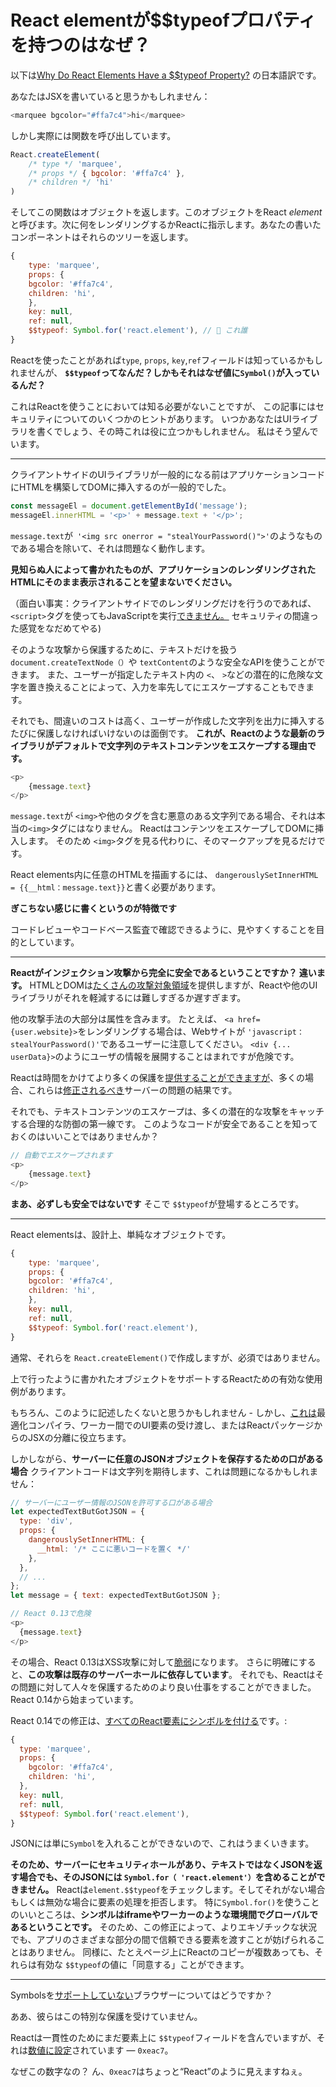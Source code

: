 # React elementが$$typeofプロパティを持つのはなぜ？

以下は[Why Do React Elements Have a $$typeof Property?](https://overreacted.io/why-do-react-elements-have-typeof-property/)  の日本語訳です。

あなたはJSXを書いていると思うかもしれません：
```js
<marquee bgcolor="#ffa7c4">hi</marquee>
```
しかし実際には関数を呼び出しています。

```js
React.createElement(
    /* type */ 'marquee',
    /* props */ { bgcolor: '#ffa7c4' },
    /* children */ 'hi'
)
```

そしてこの関数はオブジェクトを返します。このオブジェクトをReact _element_ と呼びます。次に何をレンダリングするかReactに指示します。あなたの書いたコンポーネントはそれらのツリーを返します。

```js
{
    type: 'marquee',
    props: {
    bgcolor: '#ffa7c4',
    children: 'hi',
    },
    key: null,
    ref: null,
    $$typeof: Symbol.for('react.element'), // 🧐 これ誰
}
```

Reactを使ったことがあれば`type`, `props`, `key`,`ref`フィールドは知っているかもしれませんが、
**`$$typeof`ってなんだ？しかもそれはなぜ値に`Symbol()`が入っているんだ？**


これはReactを使うことにおいては知る必要がないことですが、
この記事にはセキュリティについてのいくつかのヒントがあります。 
いつかあなたはUIライブラリを書くでしょう、その時これは役に立つかもしれません。
私はそう望んでいます。

---

クライアントサイドのUIライブラリが一般的になる前はアプリケーションコードにHTMLを構築してDOMに挿入するのが一般的でした。

```js
const messageEl = document.getElementById('message');
messageEl.innerHTML = '<p>' + message.text + '</p>';
```

 `message.text`が` '<img src onerror = "stealYourPassword()">'`のようなものである場合を除いて、それは問題なく動作します。

 **見知らぬ人によって書かれたものが、アプリケーションのレンダリングされたHTMLにそのまま表示されることを望まないでください。**

（面白い事実：クライアントサイドでのレンダリングだけを行うのであれば、`<script>`タグを使ってもJavaScriptを実行[できません。](https://gomakethings.com/preventing-cross-site-scripting-attacks-when-using-innerhtml-in-vanilla-javascript/) セキュリティの間違った感覚をなだめてやる)

そのような攻撃から保護するために、テキストだけを扱う `document.createTextNode（）`や `textContent`のような安全なAPIを使うことができます。 また、ユーザーが指定したテキスト内の `<`、 `>`などの潜在的に危険な文字を置き換えることによって、入力を率先してにエスケープすることもできます。

それでも、間違いのコストは高く、ユーザーが作成した文字列を出力に挿入するたびに保護しなければいけないのは面倒です。
**これが、Reactのような最新のライブラリがデフォルトで文字列のテキストコンテンツをエスケープする理由です。**

```js
<p>
    {message.text}
</p>
```

`message.text`が `<img>`や他のタグを含む悪意のある文字列である場合、それは本当の`<img>`タグにはなりません。 ReactはコンテンツをエスケープしてDOMに挿入します。 そのため `<img>`タグを見る代わりに、そのマークアップを見るだけです。

React elements内に任意のHTMLを描画するには、 `dangerouslySetInnerHTML = {{__html：message.text}}`と書く必要があります。

 **ぎこちない感じに書くというのが特徴です**

 コードレビューやコードベース監査で確認できるように、見やすくすることを目的としています。

---

**Reactがインジェクション攻撃から完全に安全であるということですか？ 違います。** HTMLとDOMは[たくさんの攻撃対象領域](https://github.com/facebook/react/issues/3473#issuecomment-90594748)を提供しますが、Reactや他のUIライブラリがそれを軽減するには難しすぎるか遅すぎます。

他の攻撃手法の大部分は属性を含みます。 たとえば、 `<a href={user.website}>`をレンダリングする場合は、Webサイトが `'javascript：stealYourPassword()'`であるユーザーに注意してください。 `<div {... userData}>`のようにユーザの情報を展開することはまれですが危険です。

Reactは時間をかけてより多くの保護を[提供することができますが](https://github.com/facebook/react/issues/10506)、多くの場合、これらは[修正されるべき](https://github.com/facebook/react/issues/3473#issuecomment-91327040)サーバーの問題の結果です。


それでも、テキストコンテンツのエスケープは、多くの潜在的な攻撃をキャッチする合理的な防御の第一線です。 このようなコードが安全であることを知っておくのはいいことではありませんか？

```js
// 自動でエスケープされます
<p>
    {message.text}
</p>
```

**まあ、必ずしも安全ではないです** そこで `$$typeof`が登場するところです。

---

React elementsは、設計上、単純なオブジェクトです。

```js
{
    type: 'marquee',
    props: {
    bgcolor: '#ffa7c4',
    children: 'hi',
    },
    key: null,
    ref: null,
    $$typeof: Symbol.for('react.element'),
}

```

通常、それらを `React.createElement()`で作成しますが、必須ではありません。

上で行ったように書かれたオブジェクトをサポートするReactための有効な使用例があります。

もちろん、このように記述したくないと思うかもしれません - しかし、[これは](https://github.com/facebook/react/pull/3583#issuecomment-90296667)最適化コンパイラ、ワーカー間でのUI要素の受け渡し、またはReactパッケージからのJSXの分離に役立ちます。

しかしながら、**サーバーに任意のJSONオブジェクトを保存するための口がある場合** クライアントコードは文字列を期待します、これは問題になるかもしれません：

```js
// サーバーにユーザー情報のJSONを許可する口がある場合
let expectedTextButGotJSON = {
  type: 'div',
  props: {
    dangerouslySetInnerHTML: {
      __html: '/* ここに悪いコードを置く */'
    },
  },
  // ...
};
let message = { text: expectedTextButGotJSON };

// React 0.13で危険
<p>
  {message.text}
</p>
```

その場合、React 0.13はXSS攻撃に対して[脆弱](http://danlec.com/blog/xss-via-a-spoofed-react-element)になります。
さらに明確にすると、**この攻撃は既存のサーバーホールに依存しています**。
それでも、Reactはその問題に対して人々を保護するためのより良い仕事をすることができました。 React 0.14から始まっています。

React 0.14での修正は、[すべてのReact要素にシンボルを付ける](https://github.com/facebook/react/pull/4832)です。:

```js
{
  type: 'marquee',
  props: {
    bgcolor: '#ffa7c4',
    children: 'hi',
  },
  key: null,
  ref: null,
  $$typeof: Symbol.for('react.element'),
}
```

JSONには単に`Symbol`を入れることができないので、これはうまくいきます。
 
 **そのため、サーバーにセキュリティホールがあり、テキストではなくJSONを返す場合でも、そのJSONには `Symbol.for（ 'react.element'）`を含めることができません。**
 Reactは`element.$$typeof`をチェックします。そしてそれがない場合もしくは無効な場合に要素の処理を拒否します。
特に`Symbol.for()`を使うことのいいところは、**シンボルはiframeやワーカーのような環境間でグローバルであるということです。**
そのため、この修正によって、よりエキゾチックな状況でも、アプリのさまざまな部分の間で信頼できる要素を渡すことが妨げられることはありません。
同様に、たとえページ上にReactのコピーが複数あっても、それらは有効な `$$typeof`の値に「同意する」ことができます。

---

Symbolsを[サポートしていない](https://developer.mozilla.org/en-US/docs/Web/JavaScript/Reference/Global_Objects/Symbol#Browser_compatibility)ブラウザーについてはどうですか？

ああ、彼らはこの特別な保護を受けていません。

Reactは一貫性のためにまだ要素上に `$$typeof`フィールドを含んでいますが、それは[数値に設定](https://github.com/facebook/react/blob/8482cbe22d1a421b73db602e1f470c632b09f693/packages/shared/ReactSymbols.js#L14-L16)されています — `0xeac7`。

なぜこの数字なの？ ん、`0xeac7`はちょっと“React”のように見えますねぇ。